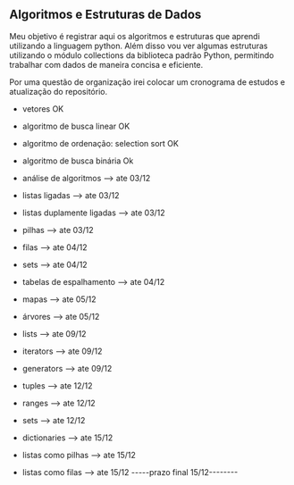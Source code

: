 ## Algoritmos e Estruturas de Dados

Meu objetivo é registrar aqui os algoritmos e estruturas que aprendi utilizando a linguagem python. Além disso vou ver algumas
estruturas utilizando o módulo collections da biblioteca padrão Python, permitindo trabalhar com dados de maneira concisa e eficiente.

Por uma questão de organização irei colocar um cronograma de estudos e atualização do repositório.

- vetores                                  OK
- algoritmo de busca linear                OK
- algoritmo de ordenação: selection sort   OK
- algoritmo de busca binária               Ok

- análise de algoritmos                    --> ate 03/12
- listas ligadas                           --> ate 03/12
- listas duplamente ligadas                --> ate 03/12
- pilhas                                   --> ate 03/12
- filas                                    --> ate 04/12
- sets                                     --> ate 04/12
- tabelas de espalhamento                  --> ate 04/12
- mapas                                    --> ate 05/12
- árvores                                  --> ate 05/12

- lists                                    --> ate 09/12
- iterators                                --> ate 09/12
- generators                               --> ate 09/12
- tuples                                   --> ate 12/12
- ranges                                   --> ate 12/12
- sets                                     --> ate 12/12
- dictionaries                             --> ate 15/12
- listas como pilhas                       --> ate 15/12
- listas como filas                        --> ate 15/12 
-----prazo final 15/12--------
